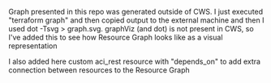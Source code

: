 Graph presented in this repo was generated outside of CWS. I just executed "terraform graph" and then copied output to the external machine and then I used dot -Tsvg > graph.svg.
graphViz (and dot) is not present in CWS, so I've added this to see how Resource Graph looks like as a visual representation

I also added here custom aci_rest resource with "depends_on" to add extra connection between resources to the Resource Graph